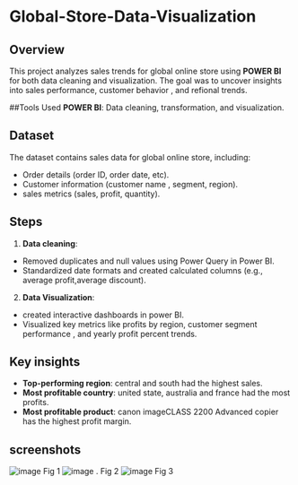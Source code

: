 # Global-Store-Data-Visualization

## Overview
This project analyzes sales trends for global online  store using **POWER BI** for both data cleaning and visualization. The goal was to uncover insights into sales performance, customer behavior , and refional trends.

##Tools Used
**POWER BI**: Data cleaning, transformation, and visualization.

## Dataset
The dataset contains sales data for global online store, including:
- Order details (order ID, order date, etc).
- Customer information (customer name , segment, region).
- sales metrics (sales, profit, quantity).

## Steps
1. **Data cleaning**:
- Removed duplicates and null values using Power Query in Power BI.
- Standardized date formats and created calculated columns (e.g., average profit,average discount).
2. **Data Visualization**:
  - created interactive dashboards in power BI.
  - Visualized key metrics like profits by region, customer segment performance , and yearly profit percent trends.

## Key insights
- **Top-performing region**: central and south had the highest sales.
- **Most profitable country**: united state, australia and france had the most profits.
- **Most profitable product**: canon imageCLASS 2200 Advanced copier has the highest profit margin.

## screenshots
![image](https://github.com/user-attachments/assets/4ad71c2b-79a2-4e5f-bd64-c1cf5d82fe71) 
Fig 1
![image](https://github.com/user-attachments/assets/0cbb832e-dbe7-4895-9457-3e57022a94c9) .
Fig 2
![image](https://github.com/user-attachments/assets/483f17e7-f165-43dc-a974-ddc56b6c8985)
Fig 3





